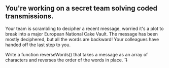 ## You're working on a secret team solving coded transmissions.

Your team is scrambling to decipher a recent message, worried it's a plot to break into a major European National Cake Vault. The message has been mostly deciphered, but all the words are backward! Your colleagues have handed off the last step to you.

Write a function reverseWords() that takes a message as an array of characters and reverses the order of the words in place. ↴
